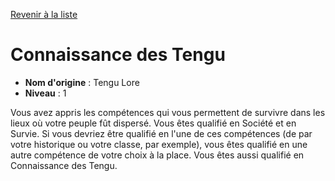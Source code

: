 [Revenir à la liste](..)

# Connaissance des Tengu

 * **Nom d'origine** : Tengu Lore
 * **Niveau** : 1


<p>Vous avez appris les compétences qui vous permettent de survivre dans les lieux où votre peuple fût dispersé. Vous êtes qualifié en Société et en Survie. Si vous devriez être qualifié en l'une de ces compétences (de par votre historique ou votre classe, par exemple), vous êtes qualifié en une autre compétence de votre choix à la place. Vous êtes aussi qualifié en Connaissance des Tengu.&nbsp;</p>